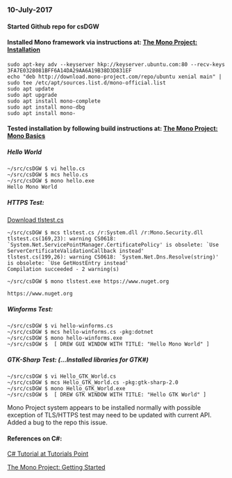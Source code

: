 ### 10-July-2017
#### Started Github repo for csDGW

#### Installed Mono framework via instructions at: [The Mono Project: Installation](http://www.mono-project.com/download/#download-lin-ubuntu)


    sudo apt-key adv --keyserver hkp://keyserver.ubuntu.com:80 --recv-keys 3FA7E0328081BFF6A14DA29AA6A19B38D3D831EF
    echo "deb http://download.mono-project.com/repo/ubuntu xenial main" | sudo tee /etc/apt/sources.list.d/mono-official.list
    sudo apt update    
    sudo apt upgrade
    sudo apt install mono-complete
    sudo apt install mono-dbg
    sudo apt install mono-

#### Tested installation by following build instructions at: [The Mono Project: Mono Basics](http://www.mono-project.com/docs/getting-started/mono-basics/)

##### Hello World
    ~/src/csDGW $ vi hello.cs
    ~/src/csDGW $ mcs hello.cs
    ~/src/csDGW $ mono hello.exe
    Hello Mono World

##### HTTPS Test:
[Download tlstest.cs](https://raw.github.com/mono/mono/master/mcs/class/Mono.Security/Test/tools/tlstest/tlstest.cs)

    ~/src/csDGW $ mcs tlstest.cs /r:System.dll /r:Mono.Security.dll
    tlstest.cs(169,23): warning CS0618: `System.Net.ServicePointManager.CertificatePolicy' is obsolete: `Use ServerCertificateValidationCallback instead'
    tlstest.cs(199,26): warning CS0618: `System.Net.Dns.Resolve(string)' is obsolete: `Use GetHostEntry instead'
    Compilation succeeded - 2 warning(s)
    
    ~/src/csDGW $ mono tlstest.exe https://www.nuget.org

    https://www.nuget.org
    
##### Winforms Test:
    ~/src/csDGW $ vi hello-winforms.cs
    ~/src/csDGW $ mcs hello-winforms.cs -pkg:dotnet
    ~/src/csDGW $ mono hello-winforms.exe 
    ~/src/csDGW $  [ DREW GUI WINDOW WITH TITLE: "Hello Mono World" ]
    
##### GTK-Sharp Test: (...Installed libraries for GTK#)
    ~/src/csDGW $ vi Hello_GTK_World.cs 
    ~/src/csDGW $ mcs Hello_GTK_World.cs -pkg:gtk-sharp-2.0
    ~/src/csDGW $ mono Hello_GTK_World.exe
    ~/src/csDGW $  [ DREW GTK WINDOW WITH TITLE: "Hello GTK World" ]
    
Mono Project system appears to be installed normally with possible exception of TLS/HTTPS test may need to be updated with current API. Added a bug to the repo this issue.

#### References on C#:
[C# Tutorial at Tutorials Point](https://www.tutorialspoint.com/csharp/index.htm)

[The Mono Project: Getting Started](http://www.mono-project.com/docs/getting-started/)



